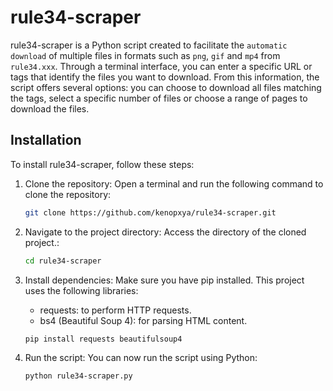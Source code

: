 # rule34-scraper
rule34-scraper is a Python script created to facilitate the `automatic download` of multiple files in formats such as `png`, `gif` and `mp4` from `rule34.xxx`. Through a terminal interface, you can enter a specific URL or tags that identify the files you want to download. From this information, the script offers several options: you can choose to download all files matching the tags, select a specific number of files or choose a range of pages to download the files.
## Installation
To install rule34-scraper, follow these steps:

1. Clone the repository: Open a terminal and run the following command to clone the repository:
    ```bash
    git clone https://github.com/kenopxya/rule34-scraper.git
    ```
2. Navigate to the project directory: Access the directory of the cloned project.:
    ```bash
    cd rule34-scraper
    ```
3. Install dependencies: Make sure you have pip installed. This project uses the       following libraries:

    - requests: to perform HTTP requests.
    - bs4 (Beautiful Soup 4): for parsing HTML content.
    ```bash
    pip install requests beautifulsoup4
    ```
4. Run the script: You can now run the script using Python:
    ```bash
    python rule34-scraper.py
    ```